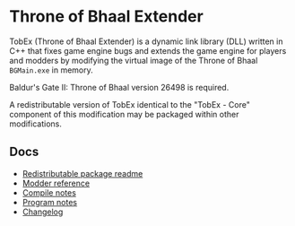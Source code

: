 # Throne of Bhaal Extender

TobEx (Throne of Bhaal Extender) is a dynamic link library (DLL) written in C++ that fixes game engine bugs and extends the game engine for players and modders by modifying the virtual image of the Throne of Bhaal `BGMain.exe` in memory.

Baldur's Gate II: Throne of Bhaal version 26498 is required.

A redistributable version of TobEx identical to the "TobEx - Core" component of this modification may be packaged within other modifications.

## Docs
- [Redistributable package readme](https://htmlpreview.github.io/?https://github.com/BGforgeNet/TobEx/blob/master/WeiDU/TobEx/TobEx_redist/readme/readme.htm)
- [Modder reference](https://htmlpreview.github.io/?https://github.com/BGforgeNet/TobEx/blob/master/WeiDU/TobEx/TobEx_redist/readme/TobExReference.htm)
- [Compile notes](docs/compile_notes.md)
- [Program notes](docs/program_notes.md)
- [Changelog](docs/changelog.md)
